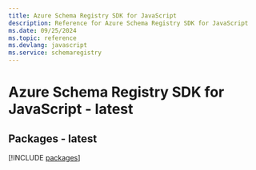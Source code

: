 ```yaml
---
title: Azure Schema Registry SDK for JavaScript
description: Reference for Azure Schema Registry SDK for JavaScript
ms.date: 09/25/2024
ms.topic: reference
ms.devlang: javascript
ms.service: schemaregistry
---
```

# Azure Schema Registry SDK for JavaScript - latest
## Packages - latest
[!INCLUDE [packages](schema-registry-index.md)]